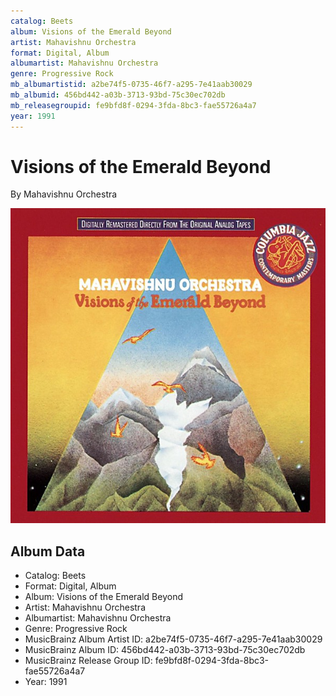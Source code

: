 ```yaml
---
catalog: Beets
album: Visions of the Emerald Beyond
artist: Mahavishnu Orchestra
format: Digital, Album
albumartist: Mahavishnu Orchestra
genre: Progressive Rock
mb_albumartistid: a2be74f5-0735-46f7-a295-7e41aab30029
mb_albumid: 456bd442-a03b-3713-93bd-75c30ec702db
mb_releasegroupid: fe9bfd8f-0294-3fda-8bc3-fae55726a4a7
year: 1991
---
```


# Visions of the Emerald Beyond

By Mahavishnu Orchestra

![](../../assets/beetscovers/Mahavishnu_Orchestra-Visions_of_the_Emerald_Beyond.jpg)

## Album Data

- Catalog: Beets
- Format: Digital, Album
- Album: Visions of the Emerald Beyond
- Artist: Mahavishnu Orchestra
- Albumartist: Mahavishnu Orchestra
- Genre: Progressive Rock
- MusicBrainz Album Artist ID: a2be74f5-0735-46f7-a295-7e41aab30029
- MusicBrainz Album ID: 456bd442-a03b-3713-93bd-75c30ec702db
- MusicBrainz Release Group ID: fe9bfd8f-0294-3fda-8bc3-fae55726a4a7
- Year: 1991

